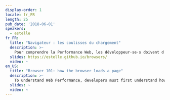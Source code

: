 ```yaml
---
display-order: 1
locale: fr_FR
length: 25
pub_date: '2018-06-01'
speakers:
  - estelle
fr_FR:
  title: "Navigateur : les coulisses du chargement"
  description: >-
    Pour comprendre la Performance Web, les développeur·se·s doivent d'abord comprendre comment fonctionne un navigateur. Partons à la découverte du navigateur et de ce qu’il s’y passe quand un·e internaute demande une page.
  slides: https://estelle.github.io/browsers/
  video: ~
en_US:
  title: "Browser 101: how the browser loads a page"
  description: >-
    To understand Web Performance, developers must first understand how a browser works. Let’s discuss what happens when a user requests a page and how the browser loads the page.
  slides: ~
  video: ~
---
```

